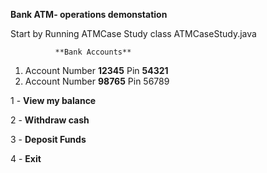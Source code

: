**Bank ATM- operations demonstation**

Start by Running ATMCase Study class ATMCaseStudy.java

              **Bank Accounts**
1. Account Number **12345**             Pin **54321**
2. Account Number **98765**         Pin 56789

1 - **View my balance**

2 - **Withdraw cash**

3 - **Deposit Funds**

4 - **Exit**
